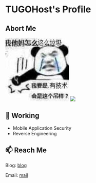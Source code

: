 # TUGOHost's Profile

## Abort Me
<p align="">
<img src="https://github.com/TUGOhost/TUGOhost/blob/main/cai.jpeg?raw=true">
<img height="50%" width="auto" src ="https://github-readme-stats.vercel.app/api/top-langs/?username=TUGOhost&layout=compact&hide_border=true&theme=darcula&bg_color=00000000&langs_count=6&hide=jupyter%20notebook,tex,css,php">
</p>

## 🔭 Working
- Mobile Application Security
- Reverse Engineering

## 📫 Reach Me
Blog: [blog](https://tugohost.github.io/)

Email: [mail](mailto:huo4nbtf@duck.com)
